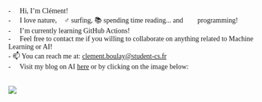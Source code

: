<p style="font-family: calibri;">
  - 👋 Hi, I’m Clément! <br>
  - 🌿 I love nature, 🏄‍♂️ surfing, 📚 spending time reading... and 👨‍💻 programming! <br>
  - 🌱 I’m currently learning GitHub Actions! <br>
  - 💞️ Feel free to contact me if you willing to collaborate on anything related to Machine Learning or AI! <br>
  - 📫 You can reach me at: <a href="">clement.boulay@student-cs.fr</a> <br>
  - 🤖 Visit my blog on AI <a href="https://bclement1.github.io">here</a> or by clicking on the image below: <br><br>
  <p> 
  <a href="https://bclement1.github.io">
  <img src="https://user-images.githubusercontent.com/93796446/232519756-67bba801-bbcf-4abe-9de5-beaf4cfbcaa1.png" />
  </a>
  </p>
</p>
<!---
bclement1/bclement1 is a ✨ special ✨ repository because its `README.md` (this file) appears on your GitHub profile.
You can click the Preview link to take a look at your changes.
--->
